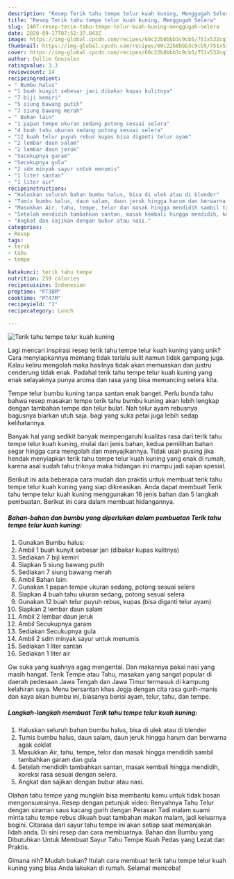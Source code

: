 ```yaml
---
description: "Resep Terik tahu tempe telur kuah kuning, Menggugah Selera"
title: "Resep Terik tahu tempe telur kuah kuning, Menggugah Selera"
slug: 2407-resep-terik-tahu-tempe-telur-kuah-kuning-menggugah-selera
date: 2020-09-17T07:52:37.043Z
image: https://img-global.cpcdn.com/recipes/60c22b8bbb3c9cb5/751x532cq70/terik-tahu-tempe-telur-kuah-kuning-foto-resep-utama.jpg
thumbnail: https://img-global.cpcdn.com/recipes/60c22b8bbb3c9cb5/751x532cq70/terik-tahu-tempe-telur-kuah-kuning-foto-resep-utama.jpg
cover: https://img-global.cpcdn.com/recipes/60c22b8bbb3c9cb5/751x532cq70/terik-tahu-tempe-telur-kuah-kuning-foto-resep-utama.jpg
author: Dollie Gonzalez
ratingvalue: 3.3
reviewcount: 14
recipeingredient:
- " Bumbu halus"
- "1 buah kunyit sebesar jari dibakar kupas kulitnya"
- "7 biji kemiri"
- "5 siung bawang putih"
- "7 siung bawang merah"
- " Bahan lain"
- "1 papan tempe ukuran sedang potong sesuai selera"
- "4 buah tahu ukuran sedang potong sesuai selera"
- "12 buah telur puyuh rebus kupas bisa diganti telur ayam"
- "2 lembar daun salam"
- "2 lembar daun jeruk"
- "Secukupnya garam"
- "Secukupnya gula"
- "2 sdm minyak sayur untuk menumis"
- "1 liter santan"
- "1 liter air"
recipeinstructions:
- "Haluskan seluruh bahan bumbu halus, bisa di ulek atau di blender"
- "Tumis bumbu halus, daun salam, daun jeruk hingga harum dan berwarna agak coklat"
- "Masukkan Air, tahu, tempe, telor dan masak hingga mendidih sambil tambahkan garam dan gula"
- "Setelah mendidih tambahkan santan, masak kembali hingga mendidih, koreksi rasa sesuai dengan selera."
- "Angkat dan sajikan dengan bubur atau nasi."
categories:
- Resep
tags:
- terik
- tahu
- tempe

katakunci: terik tahu tempe 
nutrition: 259 calories
recipecuisine: Indonesian
preptime: "PT38M"
cooktime: "PT47M"
recipeyield: "1"
recipecategory: Lunch

---
```



![Terik tahu tempe telur kuah kuning](https://img-global.cpcdn.com/recipes/60c22b8bbb3c9cb5/751x532cq70/terik-tahu-tempe-telur-kuah-kuning-foto-resep-utama.jpg)

Lagi mencari inspirasi resep terik tahu tempe telur kuah kuning yang unik? Cara menyiapkannya memang tidak terlalu sulit namun tidak gampang juga. Kalau keliru mengolah maka hasilnya tidak akan memuaskan dan justru cenderung tidak enak. Padahal terik tahu tempe telur kuah kuning yang enak selayaknya punya aroma dan rasa yang bisa memancing selera kita.

Tempe telur bumbu kuning tanpa santan enak banget. Perlu bunda tahu bahwa resep masakan tempe terik tahu bumbu kuning akan lebih lengkap dengan tambahan tempe dan telur bulat. Nah telur ayam rebusnya bagusnya biarkan utuh saja. bagi yang suka petai juga lebih sedap kelihatannya.

Banyak hal yang sedikit banyak mempengaruhi kualitas rasa dari terik tahu tempe telur kuah kuning, mulai dari jenis bahan, kedua pemilihan bahan segar hingga cara mengolah dan menyajikannya. Tidak usah pusing jika hendak menyiapkan terik tahu tempe telur kuah kuning yang enak di rumah, karena asal sudah tahu triknya maka hidangan ini mampu jadi sajian spesial.


Berikut ini ada beberapa cara mudah dan praktis untuk membuat terik tahu tempe telur kuah kuning yang siap dikreasikan. Anda dapat membuat Terik tahu tempe telur kuah kuning menggunakan 16 jenis bahan dan 5 langkah pembuatan. Berikut ini cara dalam membuat hidangannya.

<!--inarticleads1-->

##### Bahan-bahan dan bumbu yang diperlukan dalam pembuatan Terik tahu tempe telur kuah kuning:

1. Gunakan  Bumbu halus:
1. Ambil 1 buah kunyit sebesar jari (dibakar kupas kulitnya)
1. Sediakan 7 biji kemiri
1. Siapkan 5 siung bawang putih
1. Sediakan 7 siung bawang merah
1. Ambil  Bahan lain:
1. Gunakan 1 papan tempe ukuran sedang, potong sesuai selera
1. Siapkan 4 buah tahu ukuran sedang, potong sesuai selera
1. Gunakan 12 buah telur puyuh rebus, kupas (bisa diganti telur ayam)
1. Siapkan 2 lembar daun salam
1. Ambil 2 lembar daun jeruk
1. Ambil Secukupnya garam
1. Sediakan Secukupnya gula
1. Ambil 2 sdm minyak sayur untuk menumis
1. Sediakan 1 liter santan
1. Sediakan 1 liter air


Gw suka yang kuahnya agag mengental. Dan makannya pakai nasi yang masih hangat. Terik Tempe atau Tahu, masakan yang sangat popular di daerah pedesaan Jawa Tengah dan Jawa Timur termasuk di kampung kelahiran saya. Menu bersantan khas Jogja dengan cita rasa gurih-manis dan kaya akan bumbu ini, biasanya berisi ayam, telur, tahu, dan tempe. 

<!--inarticleads2-->

##### Langkah-langkah membuat Terik tahu tempe telur kuah kuning:

1. Haluskan seluruh bahan bumbu halus, bisa di ulek atau di blender
1. Tumis bumbu halus, daun salam, daun jeruk hingga harum dan berwarna agak coklat
1. Masukkan Air, tahu, tempe, telor dan masak hingga mendidih sambil tambahkan garam dan gula
1. Setelah mendidih tambahkan santan, masak kembali hingga mendidih, koreksi rasa sesuai dengan selera.
1. Angkat dan sajikan dengan bubur atau nasi.


Olahan tahu tempe yang mungkin bisa membantu kamu untuk tidak bosan mengonsumsinya. Resep dengan petunjuk video: Renyahnya Tahu Telur dengan siraman saus kacang gurih dengan Perasan Tadi malam suami minta tahu tempe rebus dikuah buat tambahan makan malam, jadi keluarnya begini. Citarasa dari sayur tahu tempe ini akan setiap saat memanjakan lidah anda. Di sini resep dan cara membuatnya. Bahan dan Bumbu yang Dibutuhkan Untuk Membuat Sayur Tahu Tempe Kuah Pedas yang Lezat dan Praktis. 

Gimana nih? Mudah bukan? Itulah cara membuat terik tahu tempe telur kuah kuning yang bisa Anda lakukan di rumah. Selamat mencoba!
